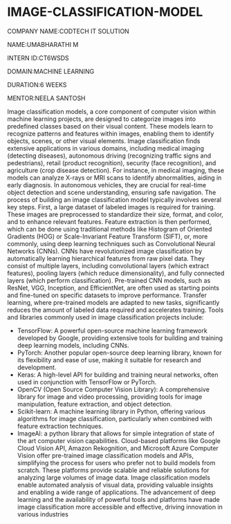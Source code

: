 # IMAGE-CLASSIFICATION-MODEL

COMPANY NAME:CODTECH IT SOLUTION

NAME:UMABHARATHI M

INTERN ID:CT6WSDS

DOMAIN:MACHINE LEARNING

DURATION:6 WEEKS

MENTOR:NEELA SANTOSH

Image classification models, a core component of computer vision within machine learning projects, are designed to categorize images into predefined classes based on their visual content. These models learn to recognize patterns and features within images, enabling them to identify objects, scenes, or other visual elements. Image classification finds extensive applications in various domains, including medical imaging (detecting diseases), autonomous driving (recognizing traffic signs and pedestrians), retail (product recognition), security (face recognition), and agriculture (crop disease detection). For instance, in medical imaging, these models can analyze X-rays or MRI scans to identify abnormalities, aiding in early diagnosis. In autonomous vehicles, they are crucial for real-time object detection and scene understanding, ensuring safe navigation.
The process of building an image classification model typically involves several key steps. First, a large dataset of labeled images is required for training. These images are preprocessed to standardize their size, format, and color, and to enhance relevant features. Feature extraction is then performed, which can be done using traditional methods like Histogram of Oriented Gradients (HOG) or Scale-Invariant Feature Transform (SIFT), or, more commonly, using deep learning techniques such as Convolutional Neural Networks (CNNs).
CNNs have revolutionized image classification by automatically learning hierarchical features from raw pixel data. They consist of multiple layers, including convolutional layers (which extract features), pooling layers (which reduce dimensionality), and fully connected layers (which perform classification). Pre-trained CNN models, such as ResNet, VGG, Inception, and EfficientNet, are often used as starting points and fine-tuned on specific datasets to improve performance. Transfer learning, where pre-trained models are adapted to new tasks, significantly reduces the amount of labeled data required and accelerates training.
Tools and libraries commonly used in image classification projects include:
 * TensorFlow: A powerful open-source machine learning framework developed by Google, providing extensive tools for building and training deep learning models, including CNNs.
 * PyTorch: Another popular open-source deep learning library, known for its flexibility and ease of use, making it suitable for research and development.
 * Keras: A high-level API for building and training neural networks, often used in conjunction with TensorFlow or PyTorch.
 * OpenCV (Open Source Computer Vision Library): A comprehensive library for image and video processing, providing tools for image manipulation, feature extraction, and object detection.
 * Scikit-learn: A machine learning library in Python, offering various algorithms for image classification, particularly when combined with feature extraction techniques.
 * ImageAI: a python library that allows for simple integration of state of the art computer vision capabilities.
Cloud-based platforms like Google Cloud Vision API, Amazon Rekognition, and Microsoft Azure Computer Vision offer pre-trained image classification models and APIs, simplifying the process for users who prefer not to build models from scratch. These platforms provide scalable and reliable solutions for analyzing large volumes of image data.
Image classification models enable automated analysis of visual data, providing valuable insights and enabling a wide range of applications. The advancement of deep learning and the availability of powerful tools and platforms have made image classification more accessible and effective, driving innovation in various industries
